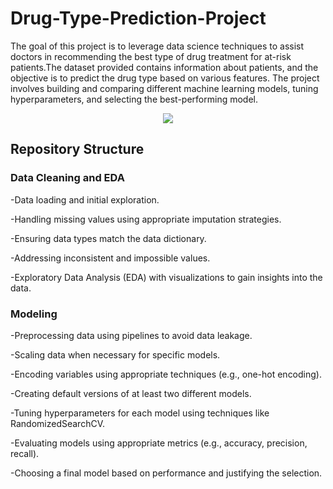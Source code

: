# Drug-Type-Prediction-Project
The goal of this project is to leverage data science techniques to assist doctors in recommending the best type of drug treatment for at-risk patients.The dataset provided contains information about patients, and the objective is to predict the drug type based on various features. The project involves building and comparing different machine learning models, tuning hyperparameters, and selecting the best-performing model.

<p align = "center"> 
  <img src = "https://github.com/souadkhailia/Drug-Type-Prediction-Project/blob/05d346804e60edecfe3b6eec55cdfaa2a57f3854/images.jfif">
</p>

                                            
## Repository Structure
### Data Cleaning and EDA
-Data loading and initial exploration.

-Handling missing values using appropriate imputation strategies.

-Ensuring data types match the data dictionary.

-Addressing inconsistent and impossible values.

-Exploratory Data Analysis (EDA) with visualizations to gain insights into the data.

### Modeling
-Preprocessing data using pipelines to avoid data leakage.

-Scaling data when necessary for specific models.

-Encoding variables using appropriate techniques (e.g., one-hot encoding).

-Creating default versions of at least two different models.

-Tuning hyperparameters for each model using techniques like RandomizedSearchCV.

-Evaluating models using appropriate metrics (e.g., accuracy, precision, recall).

-Choosing a final model based on performance and justifying the selection.

